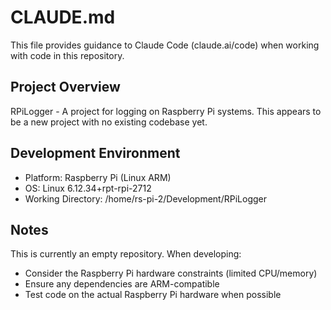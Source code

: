 # CLAUDE.md

This file provides guidance to Claude Code (claude.ai/code) when working with code in this repository.

## Project Overview

RPiLogger - A project for logging on Raspberry Pi systems. This appears to be a new project with no existing codebase yet.

## Development Environment

- Platform: Raspberry Pi (Linux ARM)
- OS: Linux 6.12.34+rpt-rpi-2712
- Working Directory: /home/rs-pi-2/Development/RPiLogger

## Notes

This is currently an empty repository. When developing:
- Consider the Raspberry Pi hardware constraints (limited CPU/memory)
- Ensure any dependencies are ARM-compatible
- Test code on the actual Raspberry Pi hardware when possible